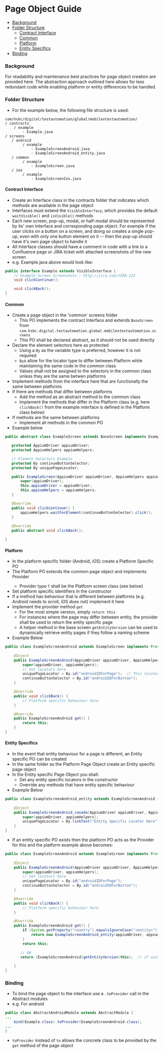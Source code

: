 Page Object Guide
======================

*   [Background](#Background)
*   [Folder Structure](#Folder-Structure)
    *   [Contract Interface](#Contract-Interface)
    *   [Common](#Common)
    *   [Platform](#Platform)
    *   [Entity Specifics](#Entity-Specifics)
*   [Binding](#Binding)
    

### Background
For readability and maintenance best practices for page object creation are provided here.
The abstraction approach outlined here allows for less redundant code while enabling platform or
entity differences to be handled.

### Folder Structure
- For the example below, the following file structure is used:
```
com/hsbc/digital/testautomation/global/mobilextestautomation/
/ contracts 
    / example
        - Example.java
/ screens
   / android
        / example
            - ExampleScreenAndroid.java
            - ExampleScreenAndroid_entity.java
   / common
        / example
            - ExampleScreen.java
   / ios
        / example
            - ExampleScreenIos.java
```

#### Contract Interface
- Create an Interface class in the contracts folder that indicates which methods are available in the page object
- Interfaces must extend the `VisibleInterface`, which provides the default `waitVisible()` and `isVisible()` methods
- Each new screen, pop-up, modal, or half-modal should be represented by its' own Interface and corresponding page object.  For example if the user clicks on a button on a screen, and doing so creates a single pop-up, even with only one button element on it -- then the pop-up should have it's own page object to handle it
- All Interface classes should have a comment in code with a link to a Confluence page or JIRA ticket with attached screenshots of the new screen
- e.g. Example.java above would look like:
```java
public interface Example extends VisibleInterface {
    // Example Screen Screenshots : http://jira.com/JIRA-123
    void clickContinue();

    void clickBack();
}
```

#### Common
- Create a page object in the 'common' screens folder
    - This PO implements the contract Interface and extends `BaseScreen` from `com.hsbc.digital.testautomation.global.mobilextestautomation.screens`
    - This PO shall be declared abstract, as it should not be used directly
- Declare the element selectors here as protected
    - Using a `By` as the variable type is preferred, however it is not required
    - `By`s allow for the locator type to differ between Platform while maintaining the same code in the common class
    - Values shall not be assigned to the selectors in the common class unless they are the same betwen platforms
- Implement methods from the interface here that are functionally the same between platforms
- If there are methods that differ between platforms 
    - Add the method as an abstract method to the common class
    - Implement the methods that differ in the Platform class (e.g. here `clickBack()` from the example interface is defined in the Platform class below)
- If methods are the same between platforms
    - Implement all methods in the common PO
- Example below
 ```java
public abstract class ExampleScreen extends BaseScreen implements Example {

    protected AppiumDriver appiumDriver;
    protected AppiumHelpers appiumHelpers;

    // Element Selectors Example
    protected By continueButtonSelector;
    protected By uniquePageLocator;

    public ExampleScreen(AppiumDriver appiumDriver, AppiumHelpers appiumHelpers) {
        super(appiumDriver);
        this.appiumDriver = appiumDriver;
        this.appiumHelpers = appiumHelpers;
    }

    @Override
    public void clickContinue() {
        appiumHelpers.waitForElement(continueButtonSelector).click();
    }
    
    @Override
    public abstract void clickBack();

}
```
#### Platform
- In the platform specific folder (Android, iOS) create a Platform Specific PO
- The Platform PO extends the common page object and implements Provider<T>
    - Provider type `T` shall be the Platform screen class (see below)
- Set platform specific identifiers in the constructor
- If a method has behaviour that is different between platforms (e.g. Android needs to scroll, iOS does not) implement it here
- Implement the provider method `get`
    - For the most simple version, simply `return this`
    - For instances where the page may differ between entity, the provider shall be used to return the entity specific page
    - A helper method in the base screen `getEntityVersion` can be used to dynamically retrieve entity pages if they follow a naming scheme
- Example Below
```java
public class ExampleScreenAndroid extends ExampleScreen implements Provider<ExampleScreenAndroid> {
    
    @Inject
    public ExampleScreenAndroid(AppiumDriver appiumDriver, AppiumHelpers appiumHelpers) {
        super(appiumDriver, appiumHelpers);
        // Set locators here
        uniquePageLocator = By.id("androidIDForPage");  // This locator is used by waitVisible and isVisible
        continueButtonSelector = By.id("androidIDForButton");
    }

    @Override
    public void clickBack() {
        // Platform specific behaviour here
    }

    @Override
    public ExampleScreenAndroid get() {
        return this;
    }
}
```

#### Entity Specifics
- In the event that entity behaviour for a page is different, an Entity specific PO can be created
- In the same folder as the Platform Page Object create an Entity specific page object
- In the Entity specific Page Object you shall:
    - Set any entity specific locators in the constructor   
    - Override any methods that have entity specific behaviour
- Example Below
```java
public class ExampleScreenAndroid_entity extends ExampleScreenAndroid {
    
    @Inject
    public ExampleScreenAndroid_canada(AppiumDriver appiumDriver, AppiumHelpers appiumHelpers) {
        super(appiumDriver, appiumHelpers);
        uniquePageLocator = By.linkText("Entity Specific Locator Here");
    }
}
```
- If an entity specific PO exists then the platform PO acts as the Provider for this and the platform example above becomes:
```java
public class ExampleScreenAndroid extends ExampleScreen implements Provider<ExampleScreenAndroid> {
    
    @Inject
    public ExampleScreenAndroid(AppiumDriver appiumDriver, AppiumHelpers appiumHelpers) {
        super(appiumDriver, appiumHelpers);
        // Set locators here
        uniquePageLocator = By.id("androidIDForPage");
        continueButtonSelector = By.id("androidIDForButton");
    }

    @Override
    public void clickBack() {
        // Platform specific behaviour here
    }

    @Override
    public ExampleScreenAndroid get() {
        if (System.getProperty("country").equalsIgnoreCase("<entity>")) {
            return new ExampleScreenAndroid_entity(appiumDriver, appiumHelper);
        }
        return this;
    
       // OR
       return (ExampleScreenAndroid)getEntityVersion(this);  // if using naming convention to retrieve entity pages

    }
}
```

### Binding
- To bind the page object to the interface use a `.toProvider` call in the Abstract modules
- e.g. For android
```java
public class AbstractAndroidModule extends AbstractModule {
...
    bind(Example.class).toProvider(ExampleScreenAndroid.class);
...
}
```
- `toProvider` instead of `to` allows the concrete class to be provided by the `get` method of the page object
